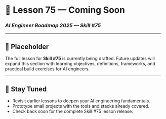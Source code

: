 # 🚧 Lesson 75 — Coming Soon

### *AI Engineer Roadmap 2025 — Skill #75*

---

## 🚧 Placeholder
The full lesson for **Skill #75** is currently being drafted. Future updates will expand this section with learning objectives, definitions, frameworks, and practical build exercises for AI engineers.

---

## 📌 Stay Tuned
* Revisit earlier lessons to deepen your AI engineering fundamentals.
* Prototype small projects with the tools and stacks already covered.
* Check back soon for the complete Skill #75 lesson release.
